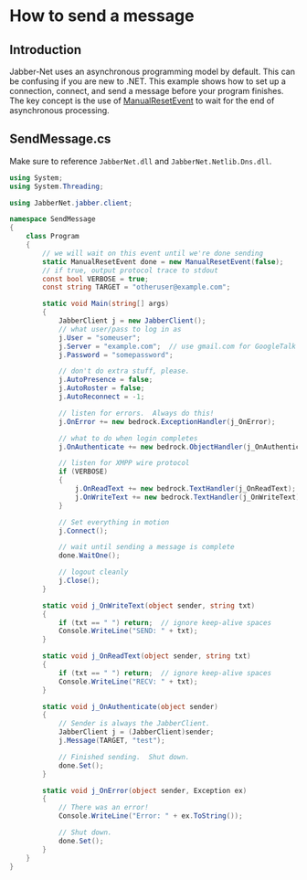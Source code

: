 How to send a message
======================

Introduction
------------

Jabber-Net uses an asynchronous programming model by default. This can be
confusing if you are new to .NET. This example shows how to set up a connection,
connect, and send a message before your program finishes. The key concept is the
use of
[ManualResetEvent](http://msdn2.microsoft.com/en-us/library/system.threading.manualresetevent.aspx)
to wait for the end of asynchronous processing.

SendMessage.cs
--------------

Make sure to reference `JabberNet.dll` and `JabberNet.Netlib.Dns.dll`.

```csharp
using System;
using System.Threading;

using JabberNet.jabber.client;

namespace SendMessage
{
    class Program
    {
        // we will wait on this event until we're done sending
        static ManualResetEvent done = new ManualResetEvent(false);
        // if true, output protocol trace to stdout
        const bool VERBOSE = true;
        const string TARGET = "otheruser@example.com";

        static void Main(string[] args)
        {
            JabberClient j = new JabberClient();
            // what user/pass to log in as
            j.User = "someuser";
            j.Server = "example.com";  // use gmail.com for GoogleTalk
            j.Password = "somepassword";

            // don't do extra stuff, please.
            j.AutoPresence = false;
            j.AutoRoster = false;
            j.AutoReconnect = -1;

            // listen for errors.  Always do this!
            j.OnError += new bedrock.ExceptionHandler(j_OnError);

            // what to do when login completes
            j.OnAuthenticate += new bedrock.ObjectHandler(j_OnAuthenticate);

            // listen for XMPP wire protocol
            if (VERBOSE)
            {
                j.OnReadText += new bedrock.TextHandler(j_OnReadText);
                j.OnWriteText += new bedrock.TextHandler(j_OnWriteText);
            }

            // Set everything in motion
            j.Connect();

            // wait until sending a message is complete
            done.WaitOne();

            // logout cleanly
            j.Close();
        }

        static void j_OnWriteText(object sender, string txt)
        {
            if (txt == " ") return;  // ignore keep-alive spaces
            Console.WriteLine("SEND: " + txt);
        }

        static void j_OnReadText(object sender, string txt)
        {
            if (txt == " ") return;  // ignore keep-alive spaces
            Console.WriteLine("RECV: " + txt);
        }

        static void j_OnAuthenticate(object sender)
        {
            // Sender is always the JabberClient.
            JabberClient j = (JabberClient)sender;
            j.Message(TARGET, "test");

            // Finished sending.  Shut down.
            done.Set();
        }

        static void j_OnError(object sender, Exception ex)
        {
            // There was an error!
            Console.WriteLine("Error: " + ex.ToString());

            // Shut down.
            done.Set();
        }
    }
}
```
